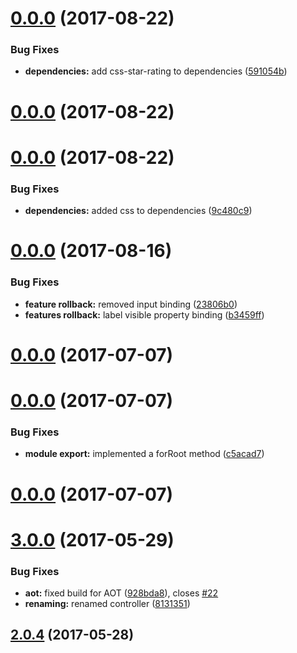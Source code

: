 <a name="0.0.0"></a>
# [0.0.0](https://github.com/BioPhoton/angular-star-rating/compare/3.0.6...0.0.0) (2017-08-22)


### Bug Fixes

* **dependencies:** add css-star-rating to dependencies ([591054b](https://github.com/BioPhoton/angular-star-rating/commit/591054b))



<a name="0.0.0"></a>
# [0.0.0](https://github.com/BioPhoton/angular-star-rating/compare/3.0.5...0.0.0) (2017-08-22)



<a name="0.0.0"></a>
# [0.0.0](https://github.com/BioPhoton/angular-star-rating/compare/3.0.4...0.0.0) (2017-08-22)


### Bug Fixes

* **dependencies:** added css to dependencies ([9c480c9](https://github.com/BioPhoton/angular-star-rating/commit/9c480c9))



<a name="0.0.0"></a>
# [0.0.0](https://github.com/BioPhoton/angular-star-rating/compare/2.5.10...0.0.0) (2017-08-16)


### Bug Fixes

* **feature rollback:** removed input binding ([23806b0](https://github.com/BioPhoton/angular-star-rating/commit/23806b0))
* **features rollback:** label visible property binding ([b3459ff](https://github.com/BioPhoton/angular-star-rating/commit/b3459ff))



<a name="0.0.0"></a>
# [0.0.0](https://github.com/BioPhoton/angular-star-rating/compare/3.0.2...v0.0.0) (2017-07-07)



<a name="0.0.0"></a>
# [0.0.0](https://github.com/BioPhoton/angular-star-rating/compare/v3.0.0...v0.0.0) (2017-07-07)


### Bug Fixes

* **module export:** implemented a forRoot method ([c5acad7](https://github.com/BioPhoton/angular-star-rating/commit/c5acad7))



<a name="0.0.0"></a>
# [0.0.0](https://github.com/BioPhoton/angular-star-rating/compare/3.0.0...v0.0.0) (2017-07-07)



<a name="3.0.0"></a>
# [3.0.0](https://github.com/BioPhoton/angular-star-rating/compare/v2.0.4...v3.0.0) (2017-05-29)


### Bug Fixes

* **aot:** fixed build for AOT ([928bda8](https://github.com/BioPhoton/angular-star-rating/commit/928bda8)), closes [#22](https://github.com/BioPhoton/angular-star-rating/issues/22)
* **renaming:** renamed controller ([8131351](https://github.com/BioPhoton/angular-star-rating/commit/8131351))



<a name="2.0.4"></a>
## [2.0.4](https://github.com/BioPhoton/angular-star-rating/compare/v2.0.3...v2.0.4) (2017-05-28)



